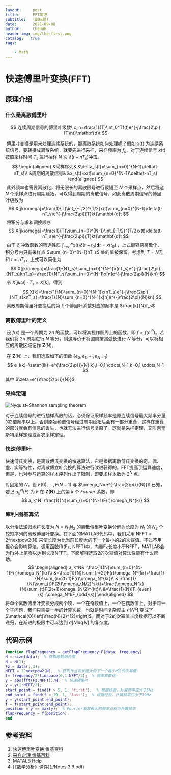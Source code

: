 ```yaml
---
layout:     post
title:      FFT笔记 
subtitle:   (副标题) 
date:       2021-09-08
author:     ChenWH
header-img: img/the-first.png
catalog:   true
tags:

    - Math
---
```




<script type="text/x-mathjax-config">
  MathJax.Hub.Config({
    tex2jax: {
      inlineMath: [ ['$','$'], ["\\(","\\)"] ],
      processEscapes: true
    }
  });
</script>
<script src="https://cdn.mathjax.org/mathjax/latest/MathJax.js?config=TeX-AMS-MML_HTMLorMML" type="text/javascript"></script>

# 快速傅里叶变换(FFT)

## 原理介绍

### 什么是离散傅里叶

$$
连续周期信号的傅里叶级数\ c_n=\frac{1}{T}\int_0^Tf(t)e^{-j\frac{2\pi}{T}nt}\mathbf{d}t
$$

​		傅里叶变换是用来处理连续系统的，那离散系统如何处理呢？假如 $x(t)$ 为连续系统信号，要转换成离散系统，就要先进行采样，采样频率为 $f_s$，对于连续信号 $x(t)$ 按照采样时间 $T_s$ 进行抽样 $N$ 次 $\delta(t-nT_s)$冲击。
$$
\begin{aligned}
	&采样序列& &\delta_s(t)=\sum_{n=0}^{N-1}\delta(t-nT_s)\\
	&周期的离散信号& &x_s(t)=x(t)\sum_{n=0}^{N-1}\delta(t-nT_s)
\end{aligned}
$$
​		此外频率也需要离散化，将无限长的离散限号进行截短至 $N$ 个采样点，然后将这 $N$ 个采样点进行周期延拓，可以得到周期的离散信号，如此离散周期信号的傅里叶级数为
$$
X[jk\omega]=\frac{1}{T}\int_{-T/2}^{T/2}x(t)\sum_{n=0}^{N-1}\delta(t-nT_s)e^{-j\frac{2\pi}{T}kt}\mathbf{d}t
$$
​		将积分与求和调换顺序
$$
X[jk\omega]=\frac{1}{T}\sum_{n=0}^{N-1}\int_{-T/2}^{T/2}x(t)\delta(t-nT_s)e^{-j\frac{2\pi}{T}kt}\mathbf{d}t
$$
​		由于 $\delta$ 冲激函数的筛选性质 $\int_{-\infty}^{\infty}x(t)\delta(t-t_0)\mathbf{d}t=x(t_0)$ ，上式很容易离散化，积分号内只有采样点 $\sum_{n=0}^{N-1}nT_s$ 处的值被保留。考虑到 $T=NT_s$ 和 $t=nT_s$，上式可以简化为
$$
X[jk\omega]=\frac{1}{NT_s}\sum_{n=0}^{N-1}x(nT_s)e^{-j\frac{2\pi}{NT_s}knT_s}=\frac{1}{NT_s}\sum_{n=0}^{N-1}x[n]e^{-j\frac{2\pi}{N}kn}
$$
​		令 $X[jk\omega]\cdot T_s=X[k]$，得到
$$
X[k]=\frac{1}{N}\sum_{n=0}^{N-1}x(nT_s)e^{-j\frac{2\pi}{NT_s}knT_s}=\frac{1}{N}\sum_{n=0}^{N-1}x[n]e^{-j\frac{2\pi}{N}kn}
$$
​		离散周期傅里叶变换后的第 $k$ 个傅里叶系数对应的频率是 $\frac{k}{N}f_s$

### 离散傅里叶的定义

​		设 $f(x)$ 是一个周期为 $2\pi$ 的函数，可以将其视作圆周上的函数，即 $f=f(e^{i\theta})$。若我们将 $2\pi$ 周期进行 $N$ 等分，则这等价于将圆周按照弧长进行 $N$ 等分，可以将相应的离散区域记作 $\mathbf{Z}(N)$。

​		在 $\mathbf{Z}(N)$ 上，我们选取如下的函数 $\{e_0,e_1,\cdots,e_{N-1}\}$
$$
e_l(k)=\zeta^{lk}=e^{\frac{2\pi i}{N}lk},l=0,1,\cdots,N-1,k=0,1,\cdots,N-1
$$
其中 $\zeta=e^{\frac{2\pi i}{N}}$



### 采样定理

![Nyquist–Shannon sampling theorem](https://i.loli.net/2021/09/08/93lso4UhrjzYFGq.jpg)

对于连续信号的进行抽样离散的话，必须保证采样频率是原连续信号最大频率分量的2倍频率以上。否则原始频谱信号经过周期延拓后会有一部分重叠，这样在重叠的部分就会有信息的丢失，也就无法进行信号复原了。这就是采样定理，又叫奈奎斯特采样定理或香农采样定理。

### 快速傅里叶

快速傅氏变换，是离散傅氏变换的快速算法，它是根据离散傅氏变换的奇、偶、虚、实等特性，对离散傅立叶变换的算法进行改进获得的。FFT提高了运算速度，但是，也对参与运算的样本序列作出了限制，即要求样本数为 $2^N$ 点。

对固定的 $N$，设 $F(0),\cdots,F(N-1)$ 与 $\omega_N=e^{-\frac{2\pi i}{N}}$ 已知，若记 $a_k^N(F)$ 为 $F$ 在 $\mathbf{Z(N)}$ 上的第 $k$ 个 $Fourier$ 系数，即
$$
a_k^N=\frac{1}{N}\sum_{r=0}^{N-1}F(r)\omega_N^{kr}
$$

### 库利-图基算法

以分治法递归地将长度为 $N=N_1N_2$ 的离散傅里叶变换分解为长度为 $N_1$ 的 $N_2$ 个较短序列的离散傅里叶变换。在下面的MATLAB代码中，我们采用 NFFT = 2^nextpow2(N) 来使长度为比当前长度大的下一个最小的2的次幂值。不过不用担心会影响算法，调用函数fft(Fz, NFFT)中，向量Fz长度小于NFFT，MATLAB会为Fz补上尾零以达到长度NFFT。下面解释选取2的次幂值对算法性能有什么帮助。
$$
\begin{aligned}
	a_k^N&=\frac{1}{N}\sum_{r=0}^{N-1}F(r)\omega_N^{kr}\\
	&=\frac{1}{N}\sum_{r=2t}F(r)\omega_N^{kr}+\frac{1}{N}\sum_{r=2t+1}F(r)\omega_N^{kr}\\
	&=\frac{1}{N}\sum_{t}F(2t)\omega_{N/2}^{kt}+\frac{\omega_N^k}{N}\sum_{t}F(2t+1)\omega_{N/2}^{kt}\\
	&=\frac{1}{N}[F_{even}(k)+\omega_N^kF_{odd}(k)]
\end{aligned}
$$
将单个离散傅里叶变换分成两个项，一个在奇数值上，一个在偶数值上。对于每一个子问题，我们只需要一半的计算次数，也就是时间复杂度由 $\mathcal{O}\left[N^{2}\right]$ 变成了 $\mathcal{O}\left[\frac{N}{2}^{2}\right]$。而对于2的次幂值长度数据可以不断递归，在渐进的极限中可以达到 $\mathcal{O}\left[N\log N\right]$ 的复杂度。

## 代码示例

```matlab
function flapFrequency = getFlapFrequency_F(data, frequency)
N = size(data);  % 获取原数据长度
N = N(1);
Fz = data(:,3);
NFFT = 2^nextpow2(N);  % 获取比当前长度大的下一个最小的2的次幂值
f= frequency/2*linspace(0,1,NFFT/2);  % 频率离散化
y = abs(fft(Fz,NFFT))/N;  % 快速傅里叶
y = y(1:NFFT/2);
start_point = find(f > 5, 1, 'first');  % 根据经验，扑翼频率应大于5Hz
end_point = find(f < 19, 1, 'last');  % 根据经验，扑翼频率应小于19Hz
y = y(start_point:end_point);
f = f(start_point:end_point);
position = y == max(y);  % Fourier系数最大的频率点视为扑翼频率
flapFrequency = f(position);
end
```



## 参考资料

1. [快速傅里叶变换 维基百科](https://zh.wikipedia.org/wiki/%E5%BF%AB%E9%80%9F%E5%82%85%E9%87%8C%E5%8F%B6%E5%8F%98%E6%8D%A2)
2. [采样定理 维基百科](https://zh.wikipedia.org/wiki/%E9%87%87%E6%A0%B7%E5%AE%9A%E7%90%86)
3. [MATALB Help](https://ww2.mathworks.cn/help/matlab/ref/fft.html?searchHighlight=fft&s_tid=srchtitle)
4. [《数学分析》课件](./Notes 3.9.pdf)
